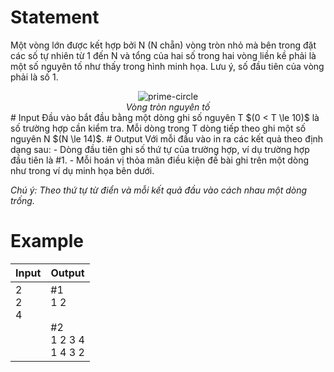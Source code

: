 # Statement
Một vòng lớn được kết hợp bởi N (N chẵn) vòng tròn nhỏ mà bên trong đặt các số tự nhiên từ 1 đến N và tổng của hai số trong hai vòng liền kề phải là một số nguyên tố như thấy trong hình minh họa. Lưu ý, số đầu tiên của vòng phải là số 1.
<div align="center">
    <div>
        <image src="prime-circle.png" alt="prime-circle" />
    </div>
    <i>Vòng tròn nguyên tố</i>
</div>
# Input
Đầu vào bắt đầu bằng một dòng ghi số nguyên T $(0 < T \le 10)$ là số trường hợp cần kiểm tra.
Mỗi dòng trong T dòng tiếp theo ghi một số nguyên N $(N \le 14)$.
# Output
Với mỗi đầu vào in ra các kết quả theo định dạng sau:
- Dòng đầu tiên ghi số thứ tự của trường hợp, ví dụ trường hợp đầu tiên là #1.
- Mỗi hoán vị thỏa mãn điều kiện đề bài ghi trên một dòng như trong ví dụ minh họa bên dưới.

*Chú ý: Theo thứ tự từ điển và mỗi kết quả đầu vào cách nhau một dòng trống.*
# Example
Input | Output
--- | ---
2<br>2<br>4<br><br><br><br> | #1<br>1 2<br><br>#2<br>1 2 3 4<br>1 4 3 2<br>
